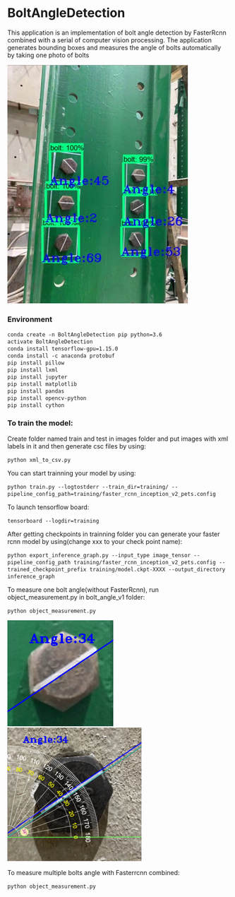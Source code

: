 # BoltAngleDetection
This application is an implementation of bolt angle detection by FasterRcnn combined with a serial of computer vision processing. The application generates bounding boxes and measures the angle of bolts automatically by taking one photo of bolts

![image](https://github.com/BingXiong1995/BoltAngleDetection/blob/main/results/%E5%9B%BE%E7%89%871.jpg)

### Environment
```
conda create -n BoltAngleDetection pip python=3.6
activate BoltAngleDetection
conda install tensorflow-gpu=1.15.0
conda install -c anaconda protobuf
pip install pillow
pip install lxml
pip install jupyter
pip install matplotlib
pip install pandas
pip install opencv-python
pip install cython
```

### To train the model:
Create folder named train and test in images folder and put images with xml labels in it and then generate csc files by using:
```
python xml_to_csv.py
```
You can start trainning your model by using:
```
python train.py --logtostderr --train_dir=training/ --pipeline_config_path=training/faster_rcnn_inception_v2_pets.config
```
To launch tensorflow board:
```
tensorboard --logdir=training
```
After getting checkpoints in trainning folder you can generate your faster rcnn model by using(change xxx to your check point name):
```
python export_inference_graph.py --input_type image_tensor --pipeline_config_path training/faster_rcnn_inception_v2_pets.config --trained_checkpoint_prefix training/model.ckpt-XXXX --output_directory inference_graph
```

To measure one bolt angle(without FasterRcnn), run object_measurement.py in bolt_angle_v1 folder:
```
python object_measurement.py
```
![image](https://github.com/BingXiong1995/BoltAngleDetection/blob/main/results/%E5%9B%BE%E7%89%871.png)
![image](https://github.com/BingXiong1995/BoltAngleDetection/blob/main/results/%E5%9B%BE%E7%89%875.png)

To measure multiple bolts angle with Fasterrcnn combined:
```
python object_measurement.py
```






